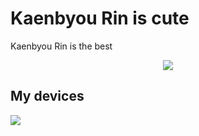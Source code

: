# Kaenbyou Rin is cute
Kaenbyou Rin is the best
<div align="center" ><img order-radius="100px" src="http://img.mp.itc.cn/upload/20170727/a0206c4892fa4cf58737d1a84597bd1c_th.jpg"/></div>

## My devices
[![](https://img.shields.io/badge/Windows-11-0078D4?style=flat-square&logo=windows11&logoColor=ffffff)](https://www.microsoft.com/zh-hk/software-download/windows11)
